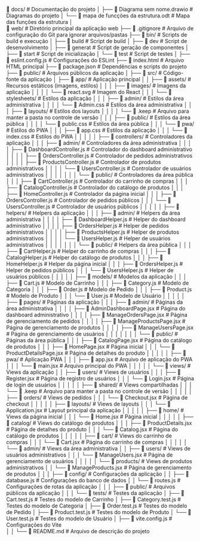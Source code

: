 📁 docs/                                            # Documentação do projeto
│   ├── 📄 Diagrama sem nome.drawio                 # Diagramas do projeto
│   └── 📄 mapa de funcções da estrutura.odt        # Mapa das funções da estrutura
│    
📁 web/                                             # Diretório principal da aplicação web
    ├── 📄 .gitignore                               # Arquivo de configuração do Git para ignorar arquivos/pastas
    ├── 📁 bin/                                     # Scripts de build e execução
    │   ├── 📄 build                                # Script de build
    │   ├── 📄 dev                                  # Script de desenvolvimento
    │   ├── 📄 generat                              # Script de geração de componentes
    │   ├── 📄 start                                # Script de inicialização
    │   └── 📄 test                                 # Script de testes
    │
    ├── 📄 eslint.config.js                         # Configurações do ESLint
    ├── 📄 index.html                               # Arquivo HTML principal
    ├── 📄 package.json                             # Dependências e scripts do projeto
    ├── 📁 public/                                  # Arquivos públicos da aplicação
    │
    ├── 📁 src/                                     # Código-fonte da aplicação
    │   ├── 📁 app/                                 # Aplicação principal
    │   │   ├── 📁 assets/                          # Recursos estáticos (imagens, estilos)
    │   │   │   ├── 📁 images/                      # Imagens da aplicação
    │   │   │   │   └── 📄 react.svg                # Imagem do React
    │   │   │   └── 📁 stylesheets/                 # Estilos da aplicação
    │   │   │       ├── 📁 admin/                   # Estilos da área administrativa
    │   │   │       │   └── 📄 Admin.css            # Estilos da área administrativa
    │   │   │       ├── 📁 layouts/                 # Estilos dos layouts
    │   │   │       │   └── 📄 .keep                # Arquivo para manter a pasta no controle de versão
    │   │   │       ├── 📁 public/                  # Estilos da área pública
    │   │   │       │   └── 📄 public.css           # Estilos da área pública
    │   │   │       └── 📁 pwa/                     # Estilos do PWA
    │   │   │           ├── 📄 app.css              # Estilos da aplicação
    │   │   │           └── 📄 index.css            # Estilos do PWA
    │   │   │
    │   │   ├── 📁 controllers/                     # Controladores da aplicação
    │   │   │   ├── 📁 admin/                       # Controladores da área administrativa
    │   │   │   │   ├── 📄 DashboardController.js   # Controlador do dashboard administrativo
    │   │   │   │   ├── 📄 OrdersController.js      # Controlador de pedidos administrativos
    │   │   │   │   ├── 📄 ProductsController.js    # Controlador de produtos administrativos
    │   │   │   │   └── 📄 UsersController.js       # Controlador de usuários administrativos
    │   │   │   │
    │   │   │   └── 📁 public/                      # Controladores da área pública
    │   │   │       ├── 📄 CartController.js        # Controlador do carrinho de compras
    │   │   │       ├── 📄 CatalogController.js     # Controlador do catálogo de produtos
    │   │   │       ├── 📄 HomeController.js        # Controlador da página inicial
    │   │   │       ├── 📄 OrdersController.js      # Controlador de pedidos públicos
    │   │   │       └── 📄 UsersController.js       # Controlador de usuários públicos
    │   │   │
    │   │   ├── 📁 helpers/                         # Helpers da aplicação
    │   │   │   ├── 📁 admin/                       # Helpers da área administrativa
    │   │   │   │   ├── 📄 DashboardHelper.js       # Helper do dashboard administrativo
    │   │   │   │   ├── 📄 OrdersHelper.js          # Helper de pedidos administrativos
    │   │   │   │   ├── 📄 ProductsHelper.js        # Helper de produtos administrativos
    │   │   │   │   └── 📄 UsersHelper.js           # Helper de usuários administrativos
    │   │   │   │
    │   │   │   └── 📁 public/                      # Helpers da área pública
    │   │   │       ├── 📄 CartHelper.js            # Helper do carrinho de compras
    │   │   │       ├── 📄 CatalogHelper.js         # Helper do catálogo de produtos
    │   │   │       ├── 📄 HomeHelper.js            # Helper da página inicial
    │   │   │       ├── 📄 OrdersHelper.js          # Helper de pedidos públicos
    │   │   │       └── 📄 UsersHelper.js           # Helper de usuários públicos
    │   │   │
    │   │   ├── 📁 models/                          # Modelos da aplicação
    │   │   │   ├── 📄 Cart.js                      # Modelo de Carrinho
    │   │   │   ├── 📄 Category.js                  # Modelo de Categoria
    │   │   │   ├── 📄 Order.js                     # Modelo de Pedido
    │   │   │   ├── 📄 Product.js                   # Modelo de Produto
    │   │   │   └── 📄 User.js                      # Modelo de Usuário
    │   │   │
    │   │   ├── 📁 pages/                           # Páginas da aplicação
    │   │   │   ├── 📁 admin/                       # Páginas da área administrativa
    │   │   │   │   ├── 📄 AdminDashboardPage.jsx   # Página do dashboard administrativo
    │   │   │   │   ├── 📄 ManageOrdersPage.jsx     # Página de gerenciamento de pedidos
    │   │   │   │   ├── 📄 ManageProductsPage.jsx   # Página de gerenciamento de produtos
    │   │   │   │   ├── 📄 ManageUsersPage.jsx      # Página de gerenciamento de usuários
    │   │   │   │
    │   │   │   └── 📁 public/                      # Páginas da área pública
    │   │   │       ├── 📄 CatalogPage.jsx          # Página do catálogo de produtos
    │   │   │       ├── 📄 HomePage.jsx             # Página inicial
    │   │   │       └── 📄 ProductDetailsPage.jsx   # Página de detalhes do produto
    │   │   │
    │   │   ├── 📁 pwa/                             # Aplicação PWA
    │   │   │   ├── 📄 app.jsx                      # Arquivo de aplicação do PWA
    │   │   │   └── 📄 main.jsx                     # Arquivo principal do PWA
    │   │   │
    │   │   └── 📁 views/                           # Views da aplicação
    │   │       ├── 📁 users/                       # Views de usuários
    │   │       │   ├── 📄 Register.jsx             # Página de registro de usuários
    │   │       │   └── 📄 Login.jsx                # Página de login de usuários
    │   │       │
    │   │       ├── 📁 shared/                      # Views compartilhadas
    │   │       │   └── 📄 .keep                    # Arquivo para manter a pasta no controle de versão
    │   │       │
    │   │       ├── 📁 orders/                      # Views de pedidos
    │   │       │   └── 📄 Checkout.jsx             # Página de checkout
    │   │       │
    │   │       ├── 📁 layouts/                     # Views de layouts
    │   │       │   └── 📄 Application.jsx          # Layout principal da aplicação
    │   │       │
    │   │       ├── 📁 home/                        # Views da página inicial
    │   │       │   └── 📄 Home.jsx                 # Página inicial
    │   │       │
    │   │       ├── 📁 catalog/                     # Views do catálogo de produtos
    │   │       │   ├── 📄 ProductDetails.jsx       # Página de detalhes do produto
    │   │       │   └── 📄 Catalog.jsx              # Página do catálogo de produtos
    │   │       │
    │   │       ├── 📁 cart/                        # Views do carrinho de compras
    │   │       │   └── 📄 Cart.jsx                 # Página do carrinho de compras
    │   │       │
    │   │       └── 📁 admin/                       # Views da área administrativa
    │   │           ├── 📁 users/                   # Views de usuários administrativos
    │   │           │   └── 📄 ManageUsers.jsx      # Página de gerenciamento de usuários
    │   │           │
    │   │           └── 📁 products/                # Views de produtos administrativos
    │   │               └── 📄 ManageProducts.jsx   # Página de gerenciamento de produtos
    │   │
    │   ├── 📁 config/                              # Configurações da aplicação
    │   │   ├── 📄 database.js                      # Configurações do banco de dados
    │   │   └── 📄 routes.js                        # Configurações de rotas da aplicação
    │   │
    │   ├── 📁 public/                              # Arquivos públicos da aplicação
    │   │
    │   └── 📁 tests/                               # Testes da aplicação
    │       ├── 📄 Cart.test.js                     # Testes do modelo de Carrinho
    │       ├── 📄 Category.test.js                 # Testes do modelo de Categoria
    │       ├── 📄 Order.test.js                    # Testes do modelo de Pedido
    │       ├── 📄 Product.test.js                  # Testes do modelo de Produto
    │       └── 📄 User.test.js                     # Testes do modelo de Usuário
    │
    ├── 📄 vite.config.js                           # Configurações do Vite   
    │
    │
    └── 📄 README.md                                # Arquivo de descrição do projeto